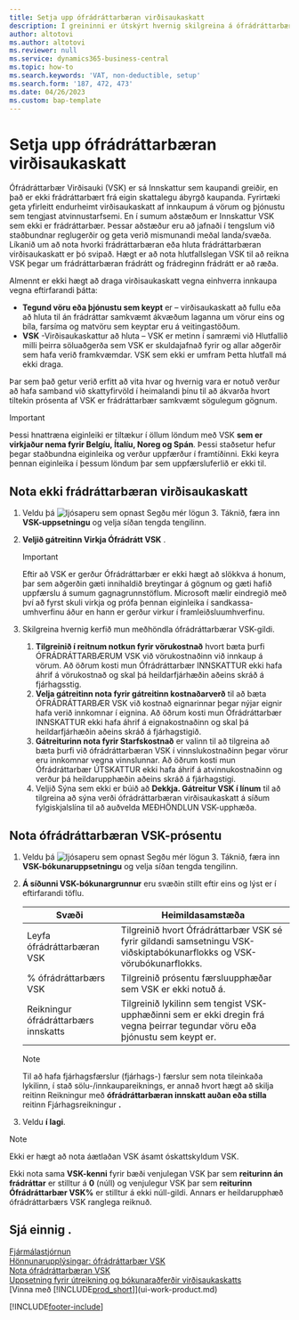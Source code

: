 ```yaml
---
title: Setja upp ófrádráttarbæran virðisaukaskatt
description: Í greininni er útskýrt hvernig skilgreina á ófrádráttarbæran virðisaukaskatt í Microsoft Dynamics 365 Business Central.
author: altotovi
ms.author: altotovi
ms.reviewer: null
ms.service: dynamics365-business-central
ms.topic: how-to
ms.search.keywords: 'VAT, non-deductible, setup'
ms.search.form: '187, 472, 473'
ms.date: 04/26/2023
ms.custom: bap-template
---
```


# <a name="set-up-non-deductible-vat"></a>Setja upp ófrádráttarbæran virðisaukaskatt

Ófrádráttarbær Virðisauki (VSK) er sá Innskattur sem kaupandi greiðir, en það er ekki frádráttarbært frá eigin skattalegu ábyrgð kaupanda. Fyrirtæki geta yfirleitt endurheimt virðisaukaskatt af innkaupum á vörum og þjónustu sem tengjast atvinnustarfsemi. En í sumum aðstæðum er Innskattur VSK sem ekki er frádráttarbær. Þessar aðstæður eru að jafnaði í tengslum við staðbundnar reglugerðir og geta verið mismunandi meðal landa/svæða. Líkanið um að nota hvorki frádráttarbæran eða hluta frádráttarbæran virðisaukaskatt er þó svipað. Hægt er að nota hlutfallslegan VSK til að reikna VSK þegar um frádráttarbæran frádrátt og frádreginn frádrátt er að ræða.

Almennt er ekki hægt að draga virðisaukaskatt vegna einhverra innkaupa vegna eftirfarandi þátta:

- **Tegund vöru eða þjónustu sem keypt**  er – virðisaukaskatt að fullu eða að hluta til án frádráttar samkvæmt ákvæðum laganna um vörur eins og bíla, farsíma og matvöru sem keyptar eru á veitingastöðum.
- **VSK**  -Virðisaukaskattur að hluta – VSK er metinn í samræmi við Hlutfallið milli þeirra söluaðgerða sem VSK er skuldajafnað fyrir og allar aðgerðir sem hafa verið framkvæmdar. VSK sem ekki er umfram Þetta hlutfall má ekki draga.

Þar sem það getur verið erfitt að vita hvar og hvernig vara er notuð verður að hafa samband við skattyfirvöld í heimalandi þínu til að ákvarða hvort tiltekin prósenta af VSK er frádráttarbær samkvæmt sögulegum gögnum. 

> [!IMPORTANT]
> Þessi hnattræna eiginleiki er tiltækur í öllum löndum með VSK  **sem er virkjaður nema fyrir Belgíu, Ítalíu, Noreg og Spán**. Þessi staðsetur hefur þegar staðbundna eiginleika og verður uppfærður í framtíðinni. Ekki keyra þennan eiginleika í þessum löndum þar sem uppfærsluferlið er ekki til.

## <a name="use-non-deductible-vat"></a>Nota ekki frádráttarbæran virðisaukaskatt

1. Veldu þá  ![ljósaperu sem opnast Segðu mér lögun 3.](media/ui-search/search_small.png "Segðu mér hvað þú vilt gera") Táknið, færa inn  **VSK-uppsetningu** og velja síðan tengda tengilinn.
2.  **Veljið gátreitinn Virkja Ófrádrátt VSK** .

    > [!IMPORTANT]
    > Eftir að VSK er gerður Ófrádráttarbær er ekki hægt að slökkva á honum, þar sem aðgerðin gæti innihaldið breytingar á gögnum og gæti hafið uppfærslu á sumum gagnagrunnstöflum. Microsoft mælir eindregið með því að fyrst skuli virkja og prófa þennan eiginleika í sandkassa-umhverfinu áður en hann er gerður virkur í framleiðsluumhverfinu.

3. Skilgreina hvernig kerfið mun meðhöndla ófrádráttarbærar VSK-gildi.

    1.  **Tilgreinið í reitnum notkun fyrir vörukostnað**  hvort bæta þurfi ÓFRÁDRÁTTARBÆRUM VSK við vörukostnaðinn við innkaup á vörum. Að öðrum kosti mun Ófrádráttarbær INNSKATTUR ekki hafa áhrif á vörukostnað og skal þá heildarfjárhæðin aðeins skráð á fjárhagsstig.
    2.  **Velja gátreitinn nota fyrir gátreitinn kostnaðarverð**  til að bæta ÓFRÁDRÁTTARBÆR VSK við kostnað eignarinnar þegar nýjar eignir hafa verið innkomnar í eignina. Að öðrum kosti mun Ófrádráttarbær INNSKATTUR ekki hafa áhrif á eignakostnaðinn og skal þá heildarfjárhæðin aðeins skráð á fjárhagstigið.
    3.  **Gátreiturinn nota fyrir Starfskostnað**  er valinn til að tilgreina að bæta þurfi við ófrádráttarbæran VSK í vinnslukostnaðinn þegar vörur eru innkomnar vegna vinnslunnar. Að öðrum kosti mun Ófrádráttarbær ÚTSKATTUR ekki hafa áhrif á atvinnukostnaðinn og verður þá heildarupphæðin aðeins skráð á fjárhagstigi.
    4. Veljið Sýna sem ekki er búið að  **Dekkja. Gátreitur VSK í línum**  til að tilgreina að sýna verði ófrádráttarbæran virðisaukaskatt á síðum fylgiskjalslína til að auðvelda MEÐHÖNDLUN VSK-upphæða.

## <a name="use-the-non-deductible-vat-percentage"></a>Nota ófrádráttarbæran VSK-prósentu

1. Veldu þá  ![ljósaperu sem opnast Segðu mér lögun 3.](media/ui-search/search_small.png "Segðu mér hvað þú vilt gera") Táknið, færa inn  **VSK-bókunaruppsetningu** og velja síðan tengda tengilinn.
2.  **Á síðunni VSK-bókunargrunnur**  eru svæðin stillt eftir eins og lýst er í eftirfarandi töflu.

    | Svæði | Heimildasamstæða |
    |-------|-------------|
    | Leyfa ófrádráttarbæran VSK | Tilgreinið hvort Ófrádráttarbær VSK sé fyrir gildandi samsetningu VSK-viðskiptabókunarflokks og VSK-vörubókunarflokks. |
    | % ófrádráttarbærs VSK | Tilgreinið prósentu færsluupphæðar sem VSK er ekki notuð á. |
    | Reikningur ófrádráttarbærs innskatts | Tilgreinið lykilinn sem tengist VSK-upphæðinni sem er ekki dregin frá vegna þeirrar tegundar vöru eða þjónustu sem keypt er. |

    > [!NOTE]
    > Til að hafa fjárhagsfærslur (fjárhags-) færslur sem nota tileinkaða lykilinn, í stað sölu-/innkaupareiknings, er annað hvort hægt að skilja reitinn Reikningur með  **ófrádráttarbæran innskatt auðan eða stilla**  reitinn Fjárhagsreikningur  **.** 

3. Veldu  **í lagi**.

> [!NOTE]
> Ekki er hægt að nota áætlaðan VSK ásamt óskattskyldum VSK.
>
> Ekki nota sama  **VSK-kenni**  fyrir bæði venjulegan VSK þar sem  **reiturinn án frádráttar**  er stilltur á  **0**  (núll) og venjulegur VSK þar sem  **reiturinn Ófrádráttarbær VSK%**  er stilltur á ekki núll-gildi. Annars er heildarupphæð ófrádráttarbærs VSK ranglega reiknuð.

## <a name="see-also"></a>Sjá einnig .

[Fjármálastjórnun](finance.md)  
[Hönnunarupplýsingar: ófrádráttarbær VSK](design-details-nondeductible-vat.md)  
[Nota ófrádráttarbæran VSK](finance-how-use-non-deductible-vat.md)  
[Uppsetning fyrir útreikning og bókunaraðferðir virðisaukaskatts](finance-setup-vat.md)  
[Vinna með [!INCLUDE[prod_short](includes/prod_short.md)]](ui-work-product.md)  

[!INCLUDE[footer-include](includes/footer-banner.md)]
